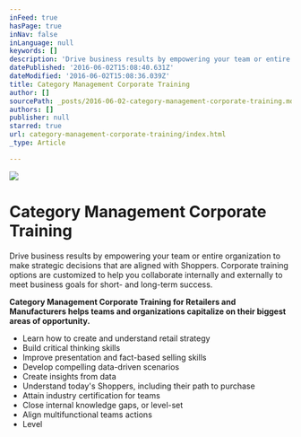```yaml
---
inFeed: true
hasPage: true
inNav: false
inLanguage: null
keywords: []
description: 'Drive business results by empowering your team or entire organization to make strategic decisions that are aligned with Shoppers. Corporate training options are customized to help you collaborate internally and externally to meet business goals for short- and long-term success. '
datePublished: '2016-06-02T15:08:40.631Z'
dateModified: '2016-06-02T15:08:36.039Z'
title: Category Management Corporate Training
author: []
sourcePath: _posts/2016-06-02-category-management-corporate-training.md
authors: []
publisher: null
starred: true
url: category-management-corporate-training/index.html
_type: Article

---
```

![](https://the-grid-user-content.s3-us-west-2.amazonaws.com/f436ccaf-bdeb-4355-81f3-0ba90735aef3.jpg)

# Category Management Corporate Training

Drive business results by empowering your team or entire organization to make strategic decisions that are aligned with Shoppers. Corporate training options are customized to help you collaborate internally and externally to meet business goals for short- and long-term success. 

**Category Management Corporate Training for Retailers and Manufacturers helps teams and organizations capitalize on their biggest areas of opportunity.**

* Learn how to create and understand retail strategy
* Build critical thinking skills
* Improve presentation and fact-based selling skills
* Develop compelling data-driven scenarios
* Create insights from data
* Understand today's Shoppers, including their path to purchase
* Attain industry certification for teams
* Close internal knowledge gaps, or level-set
* Align multifunctional teams actions
* Level